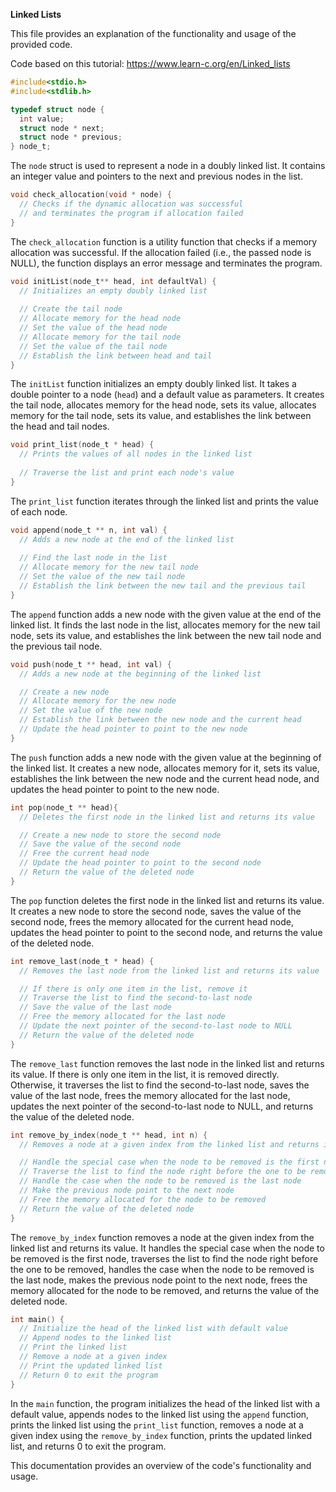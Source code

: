**Linked Lists**

This file provides an explanation of the functionality and usage of the provided code.

Code based on this tutorial: https://www.learn-c.org/en/Linked_lists

```c
#include<stdio.h>
#include<stdlib.h>

typedef struct node {
  int value;
  struct node * next;
  struct node * previous;  
} node_t;
```

The `node` struct is used to represent a node in a doubly linked list. It contains an integer value and pointers to the next and previous nodes in the list.

```c
void check_allocation(void * node) {
  // Checks if the dynamic allocation was successful
  // and terminates the program if allocation failed
}
```

The `check_allocation` function is a utility function that checks if a memory allocation was successful. If the allocation failed (i.e., the passed node is NULL), the function displays an error message and terminates the program.

```c
void initList(node_t** head, int defaultVal) {
  // Initializes an empty doubly linked list
  
  // Create the tail node
  // Allocate memory for the head node
  // Set the value of the head node
  // Allocate memory for the tail node
  // Set the value of the tail node
  // Establish the link between head and tail
}
```

The `initList` function initializes an empty doubly linked list. It takes a double pointer to a node (`head`) and a default value as parameters. It creates the tail node, allocates memory for the head node, sets its value, allocates memory for the tail node, sets its value, and establishes the link between the head and tail nodes.

```c
void print_list(node_t * head) {
  // Prints the values of all nodes in the linked list
  
  // Traverse the list and print each node's value
}
```

The `print_list` function iterates through the linked list and prints the value of each node.

```c
void append(node_t ** n, int val) {
  // Adds a new node at the end of the linked list
  
  // Find the last node in the list
  // Allocate memory for the new tail node
  // Set the value of the new tail node
  // Establish the link between the new tail and the previous tail
}
```

The `append` function adds a new node with the given value at the end of the linked list. It finds the last node in the list, allocates memory for the new tail node, sets its value, and establishes the link between the new tail node and the previous tail node.

```c
void push(node_t ** head, int val) {
  // Adds a new node at the beginning of the linked list

  // Create a new node
  // Allocate memory for the new node
  // Set the value of the new node
  // Establish the link between the new node and the current head
  // Update the head pointer to point to the new node
}
```

The `push` function adds a new node with the given value at the beginning of the linked list. It creates a new node, allocates memory for it, sets its value, establishes the link between the new node and the current head node, and updates the head pointer to point to the new node.

```c
int pop(node_t ** head){
  // Deletes the first node in the linked list and returns its value

  // Create a new node to store the second node
  // Save the value of the second node
  // Free the current head node
  // Update the head pointer to point to the second node
  // Return the value of the deleted node
}
```

The `pop` function deletes the first node in the linked list and returns its value. It creates a new node to store the second node, saves the value of the second node, frees the memory allocated for the current head node, updates the head pointer to point to the second node, and returns the value of the deleted node.

```c
int remove_last(node_t * head) {
  // Removes the last node from the linked list and returns its value

  // If there is only one item in the list, remove it
  // Traverse the list to find the second-to-last node
  // Save the value of the last node
  // Free the memory allocated for the last node
  // Update the next pointer of the second-to-last node to NULL
  // Return the value of the deleted node
}
```

The `remove_last` function removes the last node in the linked list and returns its value. If there is only one item in the list, it is removed directly. Otherwise, it traverses the list to find the second-to-last node, saves the value of the last node, frees the memory allocated for the last node, updates the next pointer of the second-to-last node to NULL, and returns the value of the deleted node.

```c
int remove_by_index(node_t ** head, int n) {
  // Removes a node at a given index from the linked list and returns its value

  // Handle the special case when the node to be removed is the first node
  // Traverse the list to find the node right before the one to be removed
  // Handle the case when the node to be removed is the last node
  // Make the previous node point to the next node
  // Free the memory allocated for the node to be removed
  // Return the value of the deleted node
}
```

The `remove_by_index` function removes a node at the given index from the linked list and returns its value. It handles the special case when the node to be removed is the first node, traverses the list to find the node right before the one to be removed, handles the case when the node to be removed is the last node, makes the previous node point to the next node, frees the memory allocated for the node to be removed, and returns the value of the deleted node.

```c
int main() {
  // Initialize the head of the linked list with default value
  // Append nodes to the linked list
  // Print the linked list
  // Remove a node at a given index
  // Print the updated linked list
  // Return 0 to exit the program
}
```

In the `main` function, the program initializes the head of the linked list with a default value, appends nodes to the linked list using the `append` function, prints the linked list using the `print_list` function, removes a node at a given index using the `remove_by_index` function, prints the updated linked list, and returns 0 to exit the program.

This documentation provides an overview of the code's functionality and usage.
